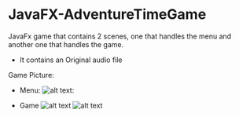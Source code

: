 # JavaFX-AdventureTimeGame
JavaFx game that contains 2 scenes, one that handles the menu and another one that handles the game.
- It contains an Original audio file

Game Picture:
- Menu:
![alt text](https://github.com/cristyevr94/JavaFX-AdventureTimeGame-/blob/master/Menu.PNG):

- Game
![alt text](https://github.com/cristyevr94/JavaFX-AdventureTimeGame-/blob/master/Game1.PNG)
![alt text](https://github.com/cristyevr94/JavaFX-AdventureTimeGame-/blob/master/Game2.PNG)

